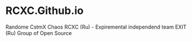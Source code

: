 # RCXC.Github.io
Randome CstmX Chaos RCXC (Ru) - Expiremental independend team EXIT (Ru) Group of Open Source 
